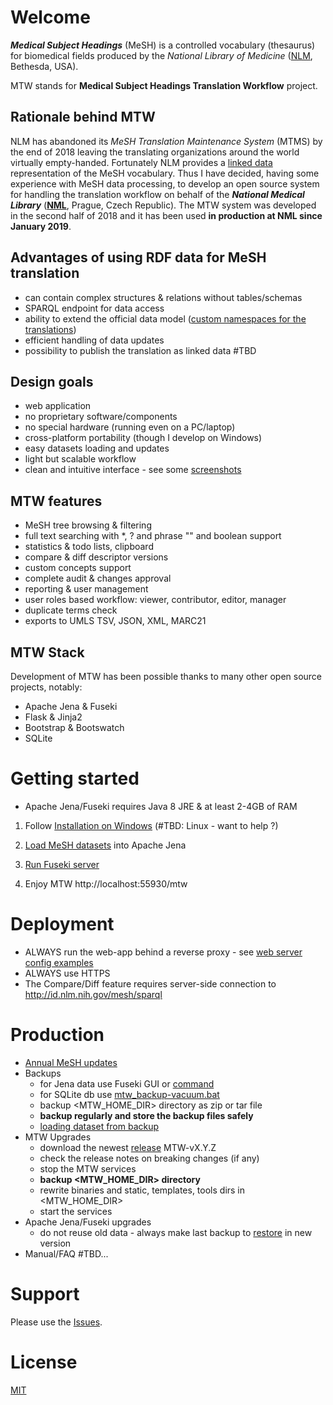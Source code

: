 # Welcome #

***Medical Subject Headings*** (MeSH) is a controlled vocabulary (thesaurus) for biomedical fields produced by the *National Library of Medicine* ([NLM](https://www.nlm.nih.gov/mesh/), Bethesda, USA). 

MTW stands for **Medical Subject Headings Translation Workflow** project.

## Rationale behind MTW

NLM has abandoned its *MeSH Translation Maintenance System* (MTMS) by the end of 2018 leaving the translating organizations around the world virtually empty-handed. Fortunately NLM provides a [linked data](https://id.nlm.nih.gov/mesh/) representation of the MeSH vocabulary. Thus I have decided, having some experience with MeSH data processing, to develop an open source system for handling the translation workflow on behalf of the ***National Medical Library*** (**[NML](https://nlk.cz)**, Prague, Czech Republic). The MTW system was developed in the second half of 2018 and it has been used **in production at NML since January 2019**.

## Advantages of using RDF data for MeSH translation

* can contain complex structures & relations without tables/schemas
* SPARQL endpoint for data access 
* ability to extend the official data model
([custom namespaces for the translations](https://github.com/filak/MTW-MeSH/wiki/RDF-MTW-Data-model)) 
* efficient handling of data updates
* possibility to publish the translation as linked data #TBD


## Design goals

* web application
* no proprietary software/components
* no special hardware (running even on a PC/laptop)
* cross-platform portability (though I develop on Windows)
* easy datasets loading and updates
* light but scalable workflow
* clean and intuitive interface - see some [screenshots](https://github.com/filak/MTW-MeSH/wiki/ScreenShots)

## MTW features

* MeSH tree browsing & filtering
* full text searching with *, ? and phrase "" and boolean support
* statistics & todo lists, clipboard
* compare & diff descriptor versions
* custom concepts support
* complete audit & changes approval
* reporting & user management
* user roles based workflow: viewer, contributor, editor, manager
* duplicate terms check
* exports to UMLS TSV, JSON, XML, MARC21

## MTW Stack

Development of MTW has been possible thanks to many other open source projects, notably:

* Apache Jena & Fuseki
* Flask & Jinja2
* Bootstrap & Bootswatch
* SQLite

# Getting started

* Apache Jena/Fuseki requires Java 8 JRE & at least 2-4GB of RAM

1. Follow [Installation on Windows](https://github.com/filak/MTW-MeSH/wiki/Installation-on-Windows) (\#TBD: Linux - want to help ?) 

2. [Load MeSH datasets](https://github.com/filak/MTW-MeSH/wiki/Loading-MeSH-datasets) into Apache Jena

3. [Run Fuseki server](https://github.com/filak/MTW-MeSH/wiki/Running-Fuseki-server)

4. Enjoy MTW http://localhost:55930/mtw

# Deployment

* ALWAYS run the web-app behind a reverse proxy - see [web server config examples](https://github.com/filak/MTW-MeSH/wiki/Web-server-config)
* ALWAYS use HTTPS
* The Compare/Diff feature requires server-side connection to http://id.nlm.nih.gov/mesh/sparql

# Production

* [Annual MeSH updates](https://github.com/filak/MTW-MeSH/wiki/MeSH-Annual-Updates)
* Backups
    - for Jena data use Fuseki GUI or [command](https://jena.apache.org/documentation/fuseki2/fuseki-server-protocol.html)
    - for SQLite db use [mtw_backup-vacuum.bat](https://github.com/filak/MTW-MeSH/blob/master/flask-app/instance/db/mtw_backup-vacuum.bat)
    - backup <MTW_HOME_DIR> directory as zip or tar file
    - **backup regularly and store the backup files safely**
    - [loading dataset from backup](https://github.com/filak/MTW-MeSH/wiki/Loading-MeSH-datasets#loading-data-from-a-backup) 
* MTW Upgrades
    - download the newest [release](https://github.com/filak/MTW-MeSH/releases/latest) MTW-vX.Y.Z
    - check the release notes on breaking changes (if any)
    - stop the MTW services 
    - **backup <MTW_HOME_DIR> directory** 
    - rewrite binaries and static, templates, tools dirs in <MTW_HOME_DIR> 
    - start the services
* Apache Jena/Fuseki upgrades
    - do not reuse old data - always make last backup to [restore](https://github.com/filak/MTW-MeSH/wiki/Loading-MeSH-datasets#loading-data-from-a-backup) in new version  
* Manual/FAQ \#TBD... 

# Support

Please use the [Issues](https://github.com/filak/MTW-MeSH/issues).

# License

[MIT](https://github.com/filak/MTW-MeSH/blob/master/LICENSE) 
